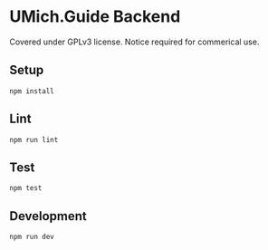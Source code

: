 # UMich.Guide Backend

Covered under GPLv3 license. Notice required for commerical use. 

## Setup

```
npm install
```

## Lint

```
npm run lint
```

## Test

```
npm test
```

## Development

```
npm run dev
```
